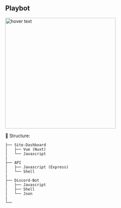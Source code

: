 ## Playbot

<img src="https://images-ext-1.discordapp.net/external/t5-WE3v9Bh2UlaZ0iaFrtil0C2Vxa_kVeM4n5H789O8/https/i.imgur.com/QayHdhw.png" width="350" title="hover text">


🦺 Structure:

```
├── Site-Dashboard
│   ├── Vue (Nuxt)
│   └── Javascript
|
├── API
│   ├── Javascript (Express)
│   └── Shell
|
├── Discord-Bot
│   ├── Javascript
|   ├── Shell
│   └── Json
|
└── 
```

